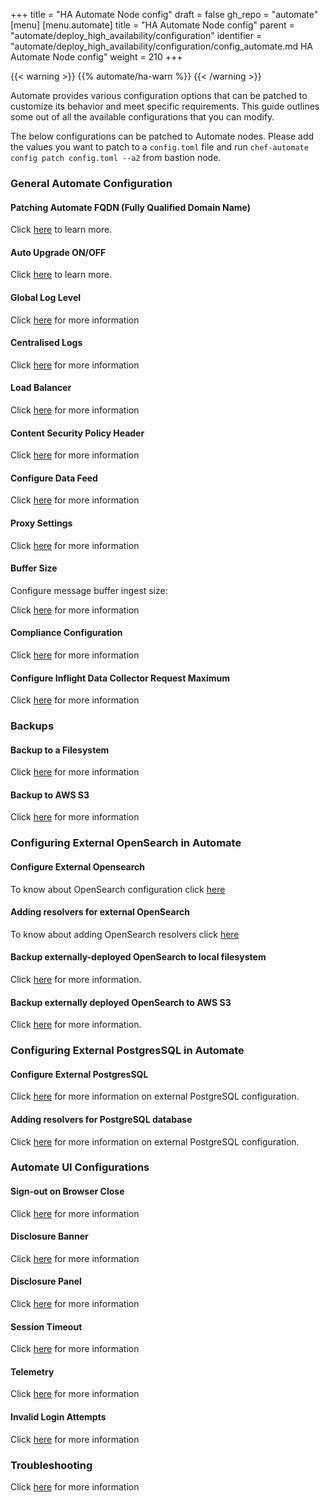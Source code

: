+++
title = "HA Automate Node config"
draft = false
gh_repo = "automate"
[menu]
  [menu.automate]
    title = "HA Automate Node config"
    parent = "automate/deploy_high_availability/configuration"
    identifier = "automate/deploy_high_availability/configuration/config_automate.md HA Automate Node config"
    weight = 210
+++

{{< warning >}}
{{% automate/ha-warn %}}
{{< /warning >}}

Automate provides various configuration options that can be patched to customize its behavior and meet specific requirements. This guide outlines some out of all the available configurations that you can modify.

The below configurations can be patched to Automate nodes. Please add the values you want to patch to a `config.toml` file and run `chef-automate config patch config.toml --a2` from bastion node.

### General Automate Configuration

#### Patching Automate FQDN (Fully Qualified Domain Name)

Click [here](/automate/configuration/#chef-automate-fqdn) to learn more.

#### Auto Upgrade ON/OFF

Click [here](/automate/configuration/#upgrade-strategy) to learn more.

#### Global Log Level

Click [here](/automate/log_management/) for more information

#### Centralised Logs

Click [here](/automate/centralizing_log/) for more information

#### Load Balancer

Click [here](/automate/configuration/#load-balancer) for more information

#### Content Security Policy Header

Click [here](/automate/configuration/#content-security-policy-header) for more information

#### Configure Data Feed

Click [here](/automate/datafeed/#configuring-global-data-feed-behavior) for more information

#### Proxy Settings

Click [here](/automate/configuration/#proxy-settings) for more information

#### Buffer Size

Configure message buffer ingest size:

Click [here](/automate/configuration/#buffer-size) for more information

#### Compliance Configuration

Click [here](/automate/configuration/#compliance-configuration) for more information

#### Configure Inflight Data Collector Request Maximum

Click [here](/automate/configuration/#configure-inflight-data-collector-request-maximum) for more information

### Backups

#### Backup to a Filesystem

Click [here](/automate/backup/#backup-to-a-filesystem) for more information

#### Backup to AWS S3

Click [here](/automate/backup/#backup-to-aws-s3) for more information

### Configuring External OpenSearch in Automate

#### Configure External Opensearch

To know about OpenSearch configuration click [here](/automate/install/#configuring-external-opensearch)

#### Adding resolvers for external OpenSearch
To know about adding OpenSearch resolvers click [here](/automate/install/#adding-resolvers-for-opensearch)

#### Backup externally-deployed OpenSearch to local filesystem

Click [here](/automate/install/#backup-externally-deployed-opensearch-to-local-filesystem) for more information.

#### Backup externally deployed OpenSearch to AWS S3

Click [here](/automate/install/#backup-externally-deployed-opensearch-to-aws-s3) for more information.

### Configuring External PostgresSQL in Automate

#### Configure External PostgresSQL

Click [here](/automate/install/#configuring-an-external-postgresql-database) for more information on external PostgreSQL configuration.

#### Adding resolvers for PostgreSQL database

Click [here](/automate/install/#adding-resolvers-for-postgresql-database) for more information on external PostgreSQL configuration.

### Automate UI Configurations

#### Sign-out on Browser Close
Click [here](/automate/configuration/#sign-out-on-browser-close) for more information

#### Disclosure Banner

Click [here](/automate/configuration/#disclosure-banner) for more information

#### Disclosure Panel

Click [here](/automate/configuration/#disclosure-panel) for more information

#### Session Timeout

Click [here](/automate/session_timeout/) for more information

####  Telemetry

Click [here](/automate/telemetry/) for more information

#### Invalid Login Attempts

Click [here](/automate/invalid_login_attempts/) for more information

### Troubleshooting

Click [here](/automate/configuration/#troubleshooting) for more information